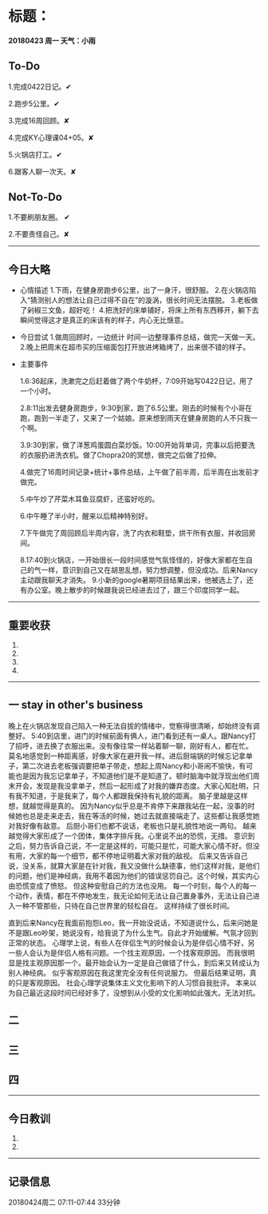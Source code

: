 # 标题：

#### 20180423   周一   天气：小雨

## To-Do

1.完成0422日记。✔

2.跑步5公里。✔

3.完成16周回顾。✘

4.完成KY心理课04+05。✘

5.火锅店打工。✔

6.跟客人聊一次天。✘

## Not-To-Do

1.不要刷朋友圈。 ✔

2.不要责怪自己。✘

***
## 今日大略

* 心情描述
1.下雨，在健身房跑步6公里，出了一身汗，很舒服。
2.在火锅店陷入“猜测别人的想法让自己过得不自在”的漩涡，很长时间无法摆脱。
3.老板做了剁椒三文鱼，超好吃！
4.把洗好的床单铺好，将床上所有东西移开，躺下去瞬间觉得这才是真正的床该有的样子，内心无比惬意。

* 今日尝试
1.做周回顾时，一边统计 时间一边整理事件总结，做完一天做一天。
2.晚上把周末在超市买的压缩面包打开放进烤箱烤了，出来很不错的样子。

* 主要事件

  1.6:36起床，洗漱完之后赶着做了两个牛奶杯，7:09开始写0422日记，用了一个小时。

  2.8:11出发去健身房跑步，9:30到家，跑了6.5公里。刚去的时候有个小哥在跑，跑到一半走了，又来了一个姑娘。原来想到雨天在健身房跑的人不只我一个啊。

  3.9:30到家，做了洋葱鸡蛋圆白菜炒饭。10:00开始背单词，完事以后把要洗的衣服扔进洗衣机。做了Chopra20的冥想，做完之后做了拉伸。

  4.做完了16周时间记录+统计+事件总结，上午做了前半周，后半周在出发前才做完。

  5.中午炒了芹菜木耳鱼豆腐虾，还蛮好吃的。

  6.中午睡了半小时，醒来以后精神特别好。

  7.下午做完了周回顾后半周内容，洗了内衣和鞋垫，烘干所有衣服，并收回房间。

  8.17:40到火锅店，一开始很长一段时间感觉气氛怪怪的，好像大家都在生自己的气一样，意识到自己又在胡思乱想，努力想调整，但没成功。后来Nancy主动跟我聊天才消失。
  9.小新的google暑期项目结果出来，他被选上了，还有办公室。晚上散步的时候跟我说已经进去过了，跟三个印度同学一起。

***
## 重要收获

1.

2.

3.

4.
***
## 一 stay in other's business
晚上在火锅店发现自己陷入一种无法自拔的情绪中，觉察得很清晰，却始终没有调整好。
5:40到店里，进门的时候前面有俩人，进门看到还有一桌人。跟Nancy打了招呼，进去换了衣服出来。没有像往常一样站着聊一聊，刚好有人，都在忙。
莫名地感觉到一种距离感，好像大家在避开我一样。进后厨端锅的时候忘记拿单子，第二次进去老板强调要把单子带走，想起上周Nancy和小哥闹不愉快，有可能也是因为我忘记拿单子，不知道他们是不是知道了。顿时脑海中就浮现出他们周末开会，发现是我没拿单子，然后一起形成了对我的嫌弃态度。大家心知肚明，只有我不知道，于是我来了，每个人都跟我保持有礼貌的距离。
脑子里越是这样想，就越觉得是真的。
因为Nancy似乎总是不肯停下来跟我站在一起，没事的时候她也总是走来走去，我在等活的时候，她过去就直接端走了。这些都让我感觉她对我好像有敌意。
后厨小哥们也都不说话，老板也只是礼貌性地说一两句。
越来越觉得大家形成了一个团体，集体字排斥我。心里说不出的恐慌，无措。
意识到之后，努力告诉自己说，不一定是这样的，可能只是忙，可能大家心情不好。但没有用，大家的每一个细节，都不停地证明着大家对我的敌视。
后来又告诉自己说，没关系，就算大家是在针对我，我又没做什么缺德事，他们这样对我，是他们的问题，他们是神经病，我用不着因为他们的错误惩罚自己。这个时候，其实内心由恐慌变成了愤怒。
但这种安慰自己的方法也没用。
每一个时刻，每个人的每一个动作，表情，都在不停地发生，我无论如何无法让自己置身事外，无法让自己进入一种不管那些，只待在自己世界里的轻松自在。
这样持续了很长时间。

直到后来Nancy在我面前抱怨Leo，我一开始没说话，不知道说什么，后来问她是不是跟Leo吵架，她说没有，给我说了为什么生气。自此才开始缓解。气氛才回到正常的状态。
心理学上说，有些人在伴侣生气的时候会认为是伴侣心情不好，另一些人会认为是伴侣人格有问题。一个找主观原因，一个找客观原因。
而我很明显是找主观原因那一个。最开始会认为一定是自己做错了什么，到后来又转成认为别人神经病。
似乎客观原因在我这里完全没有任何说服力。
但最后结果证明，真的只是客观原因。
社会心理学说集体主义文化影响下的人习惯自我批评。
本来以为自己最近这段时间已经好多了，没想到从小受的文化影响如此强大。无法对抗。

## 二

## 三

## 四
***
## 今日教训

1.

2.

***
## 记录信息

20180424周二  07:11-07:44    33分钟
